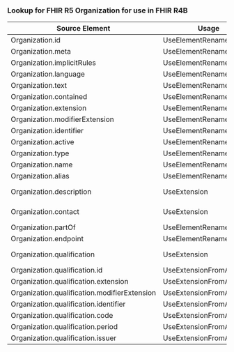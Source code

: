 ### Lookup for FHIR R5 Organization for use in FHIR R4B

| Source Element | Usage | Target |
| -------------- | ----- | ------ |
| Organization.id | UseElementRenamed | Organization.id |
| Organization.meta | UseElementRenamed | Organization.meta |
| Organization.implicitRules | UseElementRenamed | Organization.implicitRules |
| Organization.language | UseElementRenamed | Organization.language |
| Organization.text | UseElementRenamed | Organization.text |
| Organization.contained | UseElementRenamed | Organization.contained |
| Organization.extension | UseElementRenamed | Organization.extension |
| Organization.modifierExtension | UseElementRenamed | Organization.modifierExtension |
| Organization.identifier | UseElementRenamed | Organization.identifier |
| Organization.active | UseElementRenamed | Organization.active |
| Organization.type | UseElementRenamed | Organization.type |
| Organization.name | UseElementRenamed | Organization.name |
| Organization.alias | UseElementRenamed | Organization.alias |
| Organization.description | UseExtension | http://hl7.org/fhir/5.0/StructureDefinition/extension-Organization.description |
| Organization.contact | UseExtension | http://hl7.org/fhir/5.0/StructureDefinition/extension-Organization.contact |
| Organization.partOf | UseElementRenamed | Organization.partOf |
| Organization.endpoint | UseElementRenamed | Organization.endpoint |
| Organization.qualification | UseExtension | http://hl7.org/fhir/5.0/StructureDefinition/extension-Organization.qualification |
| Organization.qualification.id | UseExtensionFromAncestor | - |
| Organization.qualification.extension | UseExtensionFromAncestor | - |
| Organization.qualification.modifierExtension | UseExtensionFromAncestor | - |
| Organization.qualification.identifier | UseExtensionFromAncestor | - |
| Organization.qualification.code | UseExtensionFromAncestor | - |
| Organization.qualification.period | UseExtensionFromAncestor | - |
| Organization.qualification.issuer | UseExtensionFromAncestor | - |

